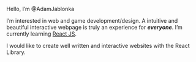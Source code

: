 Hello, I’m @AdamJablonka

I’m interested in web and game development/design. A intuitive and beautiful interactive webpage is truly an experience for ***everyone***.
I’m currently learning [React JS](https://reactjs.org/).


I would like to create well written and interactive websites with the React Library.
